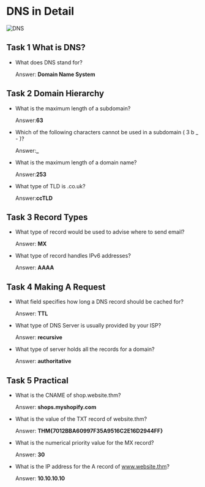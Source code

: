 # DNS in Detail

![DNS](https://user-images.githubusercontent.com/51766689/137633054-fb774bf3-541e-4411-a6e7-952c4ade5b42.PNG)

## Task 1 What is DNS?

 * What does DNS stand for?

    Answer: **Domain Name System**

## Task 2 Domain Hierarchy

 * What is the maximum length of a subdomain?

    Answer:**63**

 * Which of the following characters cannot be used in a subdomain ( 3 b _ - )?

    Answer:**_**

 * What is the maximum length of a domain name?

    Answer:**253**

 * What type of TLD is .co.uk?

    Answer:**ccTLD**


## Task 3 Record Types

* What type of record would be used to advise where to send email?

    Answer: **MX**

* What type of record handles IPv6 addresses?

    Answer: **AAAA**


## Task 4 Making A Request

* What field specifies how long a DNS record should be cached for?

    Answer: **TTL**

* What type of DNS Server is usually provided by your ISP?

    Answer: **recursive**

* What type of server holds all the records for a domain?

    Answer: **authoritative**

## Task 5 Practical

* What is the CNAME of shop.website.thm?

    Answer: **shops.myshopify.com**

* What is the value of the TXT record of website.thm?

    Answer: **THM{7012BBA60997F35A9516C2E16D2944FF}**

* What is the numerical priority value for the MX record?

    Answer: **30**

* What is the IP address for the A record of www.website.thm?

    Answer: **10.10.10.10**